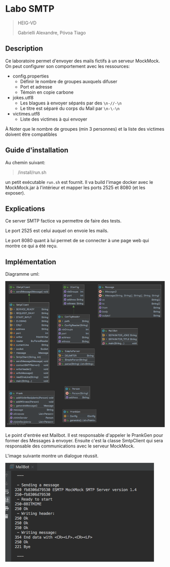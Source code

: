 # Labo SMTP

> HEIG-VD
>
> Gabrielli Alexandre, Póvoa Tiago

## Description

Ce laboratoire permet d'envoyer des mails fictifs à un serveur MockMock. On peut configurer son comportement avec les ressources:

* config.properties
  * Définir le nombre de groupes auxquels difuser
  * Port et adresse
  * Témoin en copie carbone
* jokes.utf8
  * Les blagues à envoyer séparés par des `\n-//-\n` 
  * Le titre est séparé du corps du Mail par `\n-\-\n`
* victimes.utf8
  * Liste des victimes à qui envoyer

À Noter que le nombre de groupes (min 3 personnes) et la liste des victimes doivent être compatibles

## Guide d'installation

Au chemin suivant: 

> /install/run.sh

un petit exécutable `run.sh` est fournit. Il va build l'image docker avec le MockMock.jar à l'intérieur et mapper les ports 2525 et 8080 (et les exposer).

## Explications

Ce server SMTP factice va permettre de faire des tests. 

Le port 2525 est celui auquel on envoie les mails.

Le port 8080 quant à lui permet de se connecter à une page web qui montre ce qui a été reçu.

## Implémentation

Diagramme uml:

![SmtpClient](SmtpClient.png)



Le point d'entrée est Mailbot. Il est responsable d'appeler le PrankGen pour former des Messages à envoyer. Ensuite c'est la classe SmtpClient qui sera responsable des communications avec le serveur MockMock.

L'image suivante montre un dialogue réussit.

![Dialog](Dialog.png)
